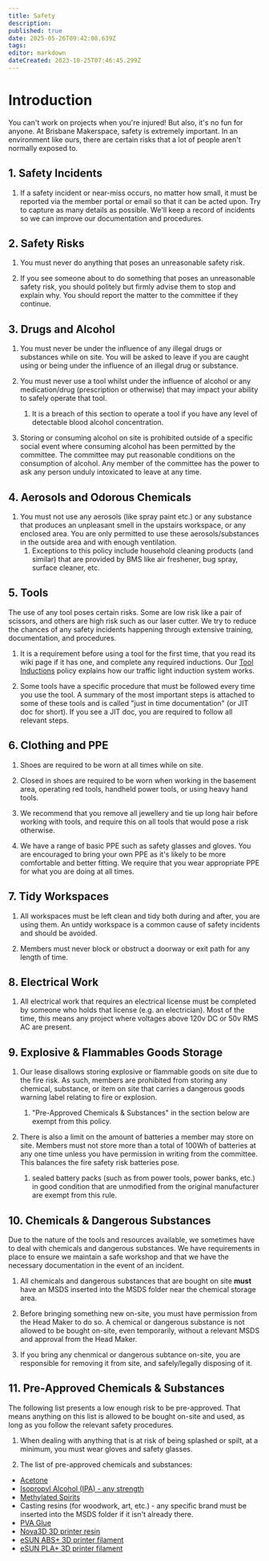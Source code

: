 ```yaml
---
title: Safety
description: 
published: true
date: 2025-05-26T09:42:08.639Z
tags: 
editor: markdown
dateCreated: 2023-10-25T07:46:45.299Z
---
```


# Introduction
You can't work on projects when you're injured! But also, it's no fun for anyone. At Brisbane Makerspace, safety is extremely important. In an environment like ours, there are certain risks that a lot of people aren't normally exposed to.

## 1. Safety Incidents
1. If a safety incident or near-miss occurs, no matter how small, it must be reported via the member portal or email so that it can be acted upon. Try to capture as many details as possible. We'll keep a record of incidents so we can improve our documentation and procedures.

## 2. Safety Risks
1. You must never do anything that poses an unreasonable safety risk.

2. If you see someone about to do something that poses an unreasonable safety risk, you should politely but firmly advise them to stop and explain why. You should report the matter to the committee if they continue.

## 3. Drugs and Alcohol
1. You must never be under the influence of any illegal drugs or substances while on site. You will be asked to leave if you are caught using or being under the influence of an illegal drug or substance.

2. You must never use a tool whilst under the influence of alcohol or any medication/drug (prescription or otherwise) that may impact your ability to safely operate that tool.
  	1. It is a breach of this section to operate a tool if you have any level of detectable blood alcohol concentration.

3. Storing or consuming alcohol on site is prohibited outside of a specific social event where consuming alcohol has been permitted by the committee. The committee may put reasonable conditions on the consumption of alcohol. Any member of the committee has the power to ask any person unduly intoxicated to leave at any time.

## 4. Aerosols and Odorous Chemicals
1. You must not use any aerosols (like spray paint etc.) or any substance that produces an unpleasant smell in the upstairs workspace, or any enclosed area. You are only permitted to use these aerosols/substances in the outside area and with enough ventilation.
	1. Exceptions to this policy include household cleaning products (and similar) that are provided by BMS like air freshener, bug spray, surface cleaner, etc.

## 5. Tools
The use of any tool poses certain risks. Some are low risk like a pair of scissors, and others are high risk such as our laser cutter. We try to reduce the chances of any safety incidents happening through extensive training, documentation, and procedures.

1. It is a requirement before using a tool for the first time, that you read its wiki page if it has one, and complete any required inductions. Our [Tool Inductions](/policies/inductions) policy explains how our traffic light induction system works.

2. Some tools have a specific procedure that must be followed every time you use the tool. A summary of the most important steps is attached to some of these tools and is called "just in time documentation" (or JIT doc for short). If you see a JIT doc, you are required to follow all relevant steps.

## 6. Clothing and PPE
1. Shoes are required to be worn at all times while on site.

2. Closed in shoes are required to be worn when working in the basement area, operating red tools, handheld power tools, or using heavy hand tools.

3. We recommend that you remove all jewellery and tie up long hair before working with tools, and require this on all tools that would pose a risk otherwise.

4. We have a range of basic PPE such as safety glasses and gloves. You are encouraged to bring your own PPE as it's likely to be more comfortable and better fitting. We require that you wear appropriate PPE for what you are doing at all times.

## 7. Tidy Workspaces
1. All workspaces must be left clean and tidy both during and after, you are using them. An untidy workspace is a common cause of safety incidents and should be avoided.

2. Members must never block or obstruct a doorway or exit path for any length of time. 

## 8. Electrical Work
1. All electrical work that requires an electrical license must be completed by someone who holds that license (e.g. an electrician). Most of the time, this means any project where voltages above 120v DC or 50v RMS AC are present.

## 9. Explosive & Flammables Goods Storage
1. Our lease disallows storing explosive or flammable goods on site due to the fire risk. As such, members are prohibited from storing any chemical, substance, or item on site that carries a dangerous goods warning label relating to fire or explosion.
	1. "Pre-Approved Chemicals & Substances" in the section below are exempt from this policy.

2. There is also a limit on the amount of batteries a member may store on site. Members must not store more than a total of 100Wh of batteries at any one time unless you have permission in writing from the committee. This balances the fire safety risk batteries pose.
	1. sealed battery packs (such as from power tools, power banks, etc.) in good condition that are unmodified from the original manufacturer are exempt from this rule.

## 10. Chemicals & Dangerous Substances
Due to the nature of the tools and resources available, we sometimes have to deal with chemicals and dangerous substances. We have requirements in place to ensure we maintain a safe workshop and that we have the necessary documentation in the event of an incident.

1. All chemicals and dangerous substances that are bought on site **must** have an MSDS inserted into the MSDS folder near the chemical storage area.

2. Before bringing something new on-site, you must have permission from the Head Maker to do so. A chemical or dangerous substance is not allowed to be bought on-site, even temporarily, without a relevant MSDS and approval from the Head Maker.

3. If you bring any chenmical or dangerous subtance on-site, you are responsible for removing it from site, and safely/legally disposing of it.

## 11. Pre-Approved Chemicals & Substances
The following list presents a low enough risk to be pre-approved. That means anything on this list is allowed to be bought on-site and used, as long as you follow the relevant safety procedures.

1. When dealing with anything that is at risk of being splashed or spilt, at a minimum, you must wear gloves and safety glasses.

2. The list of pre-approved chemicals and substances:

* [Acetone](/msds/diggers_acetone.pdf)
* [Isopropyl Alcohol (IPA) - any strength](/msds/sydney_solvents_ipa_sds.pdf)
* [Methylated Spirits](/msds/diggers_methylated_spirits.pdf)
* Casting resins (for woodwork, art, etc.) - any specific brand must be inserted into the MSDS folder if it isn't already there.
* [PVA Glue](/msds/j_burrows_&_studymate_pva_glue_sds.pdf)
* [Nova3D 3D printer resin](/msds/405nm_resin.pdf)
* [eSUN ABS+ 3D printer filament](/msds/esun_abs_plus_filament.pdf)
* [eSUN PLA+ 3D printer filament](/msds/esun_pla_plus_filament.pdf)
